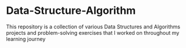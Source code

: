 # Data-Structure-Algorithm
This repository is a collection of various Data Structures and Algorithms projects and problem-solving exercises that I worked on throughout my learning journey
